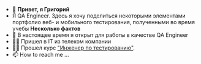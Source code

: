 - 👋 **Привет, я Григорий**
-  Я QA Engineer. Здесь я хочу поделиться некоторыми элементами портфолио веб- и мобильного тестирования, полученными во время учебы
**Несколько фактов**
- 🌱 В настоящее время я открыт для работы в качестве QA Engineer
- 👷‍♂️ Пришел в IT из телеком компании
- 👨‍🎓 Прошел курс ["Инженер по тестированию"](https://drive.google.com/file/d/14S2G5UeJHM1ba7jqmNRbzYP_Ln8qxeIp/view?usp=drive_link).
- 📫 How to reach me ...

<!---
grigoriiviatchinin/grigoriiviatchinin is a ✨ special ✨ repository because its `README.md` (this file) appears on your GitHub profile.
You can click the Preview link to take a look at your changes.
--->
